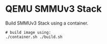 QEMU SMMUv3 Stack
=================

Build SMMUv3 Stack using a container.

```
# build image using:
./container.sh ./build.sh
```

